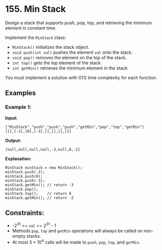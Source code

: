 # 155. Min Stack

Design a stack that supports push, pop, top, and retrieving the minimum element in constant time.

Implement the `MinStack` class:

- `MinStack()` initializes the stack object.
- `void push(int val)` pushes the element `val` onto the stack.
- `void pop()` removes the element on the top of the stack.
- `int top()` gets the top element of the stack.
- `int getMin()` retrieves the minimum element in the stack.

You must implement a solution with O(1) time complexity for each function.

## Examples

### Example 1:

**Input:**
```
["MinStack","push","push","push","getMin","pop","top","getMin"]
[[],[-2],[0],[-3],[],[],[],[]]
```

**Output:**
```
[null,null,null,null,-3,null,0,-2]
```

**Explanation:**
```
MinStack minStack = new MinStack();
minStack.push(-2);
minStack.push(0);
minStack.push(-3);
minStack.getMin(); // return -3
minStack.pop();
minStack.top();    // return 0
minStack.getMin(); // return -2
```

## Constraints:

- -2<sup>31</sup> <= `val` <= 2<sup>31</sup> - 1
- Methods `pop`, `top` and `getMin` operations will always be called on non-empty stacks.
- At most 3 * 10<sup>4</sup> calls will be made to `push`, `pop`, `top`, and `getMin`.
